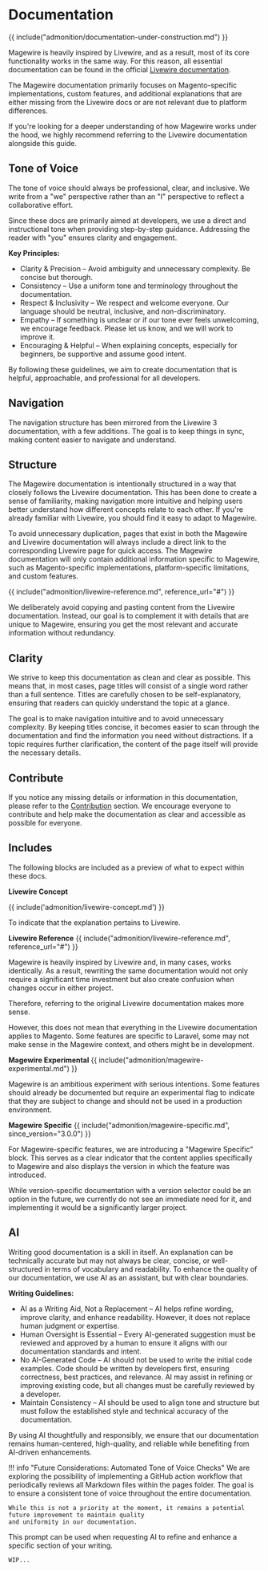# Documentation

{{ include("admonition/documentation-under-construction.md") }}

Magewire is heavily inspired by Livewire, and as a result, most of its core functionality works in the same way.
For this reason, all essential documentation can be found in the official [Livewire documentation](https://livewire.laravel.com/docs/quickstart).

The Magewire documentation primarily focuses on Magento-specific implementations, custom features,
and additional explanations that are either missing from the Livewire docs or are not relevant due to platform differences.

If you're looking for a deeper understanding of how Magewire works under the hood, we highly recommend referring to the
Livewire documentation alongside this guide.

## Tone of Voice

The tone of voice should always be professional, clear, and inclusive. We write from a "we" perspective
rather than an "I" perspective to reflect a collaborative effort.

Since these docs are primarily aimed at developers, we use a direct and instructional tone when providing step-by-step guidance.
Addressing the reader with "you" ensures clarity and engagement.

**Key Principles:**

- Clarity & Precision – Avoid ambiguity and unnecessary complexity. Be concise but thorough.
- Consistency – Use a uniform tone and terminology throughout the documentation.
- Respect & Inclusivity – We respect and welcome everyone. Our language should be neutral, inclusive, and non-discriminatory.
- Empathy – If something is unclear or if our tone ever feels unwelcoming, we encourage feedback. Please let us know, and we will work to improve it.
- Encouraging & Helpful – When explaining concepts, especially for beginners, be supportive and assume good intent.

By following these guidelines, we aim to create documentation that is helpful, approachable, and professional for all developers.

## Navigation

The navigation structure has been mirrored from the Livewire 3 documentation, with a few additions.
The goal is to keep things in sync, making content easier to navigate and understand.

## Structure

The Magewire documentation is intentionally structured in a way that closely follows the Livewire documentation.
This has been done to create a sense of familiarity, making navigation more intuitive and helping users better
understand how different concepts relate to each other. If you're already familiar with Livewire,
you should find it easy to adapt to Magewire.

To avoid unnecessary duplication, pages that exist in both the Magewire and Livewire documentation will always include
a direct link to the corresponding Livewire page for quick access. The Magewire documentation will only contain
additional information specific to Magewire, such as Magento-specific implementations, platform-specific limitations,
and custom features.

{{ include("admonition/livewire-reference.md", reference_url="#") }}

We deliberately avoid copying and pasting content from the Livewire documentation. Instead, our goal is to complement
it with details that are unique to Magewire, ensuring you get the most relevant and accurate information without redundancy.

## Clarity

We strive to keep this documentation as clean and clear as possible. This means that, in most cases, page titles will
consist of a single word rather than a full sentence. Titles are carefully chosen to be self-explanatory,
ensuring that readers can quickly understand the topic at a glance.

The goal is to make navigation intuitive and to avoid unnecessary complexity. By keeping titles concise,
it becomes easier to scan through the documentation and find the information you need without distractions.
If a topic requires further clarification, the content of the page itself will provide the necessary details.

## Contribute

If you notice any missing details or information in this documentation, please refer to the [Contribution](contribute.md) section.
We encourage everyone to contribute and help make the documentation as clear and accessible as possible for everyone.

## Includes

The following blocks are included as a preview of what to expect within these docs.

**Livewire Concept**

{{ include('admonition/livewire-concept.md') }}

To indicate that the explanation pertains to Livewire.

**Livewire Reference**
{{ include("admonition/livewire-reference.md", reference_url="#") }}

Magewire is heavily inspired by Livewire and, in many cases, works identically. As a result, rewriting the same
documentation would not only require a significant time investment but also create confusion when changes occur in either project.

Therefore, referring to the original Livewire documentation makes more sense.

However, this does not mean that everything in the Livewire documentation applies to Magento.
Some features are specific to Laravel, some may not make sense in the Magewire context, and others might be in
development.

**Magewire Experimental**
{{ include("admonition/magewire-experimental.md") }}

Magewire is an ambitious experiment with serious intentions. Some features should already be documented but require an
experimental flag to indicate that they are subject to change and should not be used in a production environment.

**Magewire Specific**
{{ include("admonition/magewire-specific.md", since_version="3.0.0") }}

For Magewire-specific features, we are introducing a "Magewire Specific" block. This serves as a clear indicator that
the content applies specifically to Magewire and also displays the version in which the feature was introduced.

While version-specific documentation with a version selector could be an option in the future,
we currently do not see an immediate need for it, and implementing it would be a significantly larger project.

## AI

Writing good documentation is a skill in itself. An explanation can be technically accurate but may not always be clear, concise, or well-structured in terms of vocabulary and readability. To enhance the quality of our documentation, we use AI as an assistant, but with clear boundaries.

**Writing Guidelines:**

- AI as a Writing Aid, Not a Replacement – AI helps refine wording, improve clarity, and enhance readability. However, it does not replace human judgment or expertise.
- Human Oversight is Essential – Every AI-generated suggestion must be reviewed and approved by a human to ensure it aligns with our documentation standards and intent.
- No AI-Generated Code – AI should not be used to write the initial code examples. Code should be written by developers first, ensuring correctness, best practices, and relevance. AI may assist in refining or improving existing code, but all changes must be carefully reviewed by a developer.
- Maintain Consistency – AI should be used to align tone and structure but must follow the established style and technical accuracy of the documentation.

By using AI thoughtfully and responsibly, we ensure that our documentation remains human-centered, high-quality, and reliable while benefiting from AI-driven enhancements.

!!! info "Future Considerations: Automated Tone of Voice Checks"
    We are exploring the possibility of implementing a GitHub action workflow that periodically reviews all Markdown
    files within the pages folder. The goal is to ensure a consistent tone of voice throughout the entire documentation.

    While this is not a priority at the moment, it remains a potential future improvement to maintain quality
    and uniformity in our documentation.

This prompt can be used when requesting AI to refine and enhance a specific section of your writing.

```text
WIP...
```
